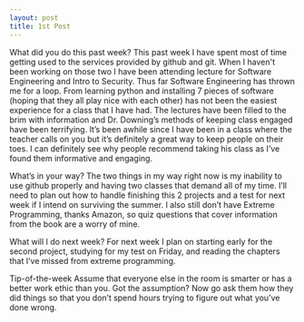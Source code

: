 ```yaml
---
layout: post
title: 1st Post
---
```


What did you do this past week?
This past week I have spent most of time getting used to the services provided by github and git. When I haven't been working on those two I have been attending lecture for Software Engineering and Intro to Security. Thus far Software Engineering has thrown me for a loop. From learning python and installing 7 pieces of software (hoping that they all play nice with each other) has not been the easiest experience for a class that I have had. The lectures have been filled to the brim with information and Dr. Downing’s methods of keeping class engaged have been terrifying. It’s been awhile since I have been in a class where the teacher calls on you but it’s definitely a great way to keep people on their toes. I can definitely see why people recommend taking his class as I’ve found them informative and engaging. 

What’s in your way?
The two things in my way right now is my inability to use github properly and having two classes that demand all of my time. I’ll need to plan out how to handle finishing this 2 projects and a test for next week if I intend on surviving the summer. I also still don’t have Extreme Programming, thanks Amazon, so quiz questions that cover information from the book are a worry of mine. 

What will I do next week?
For next week I plan on starting early for the second project, studying for my test on Friday, and reading the chapters that I’ve missed from extreme programming. 

Tip-of-the-week
Assume that everyone else in the room is smarter or has a better work ethic than you. Got the assumption? Now go ask them how they did things so that you don’t spend hours trying to figure out what you’ve done wrong. 



